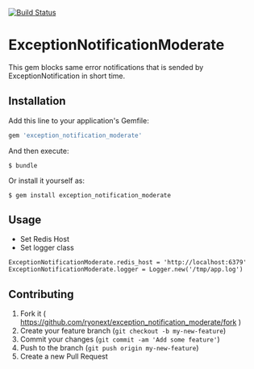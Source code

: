 [![Build Status](https://travis-ci.org/ryonext/exception_notification_moderate.svg?branch=master)](https://travis-ci.org/ryonext/exception_notification_moderate)

# ExceptionNotificationModerate

This gem blocks same error notifications that is sended by ExceptionNotification in short time.


## Installation

Add this line to your application's Gemfile:

```ruby
gem 'exception_notification_moderate'
```

And then execute:

    $ bundle

Or install it yourself as:

    $ gem install exception_notification_moderate

## Usage

* Set Redis Host
* Set logger class

```
ExceptionNotificationModerate.redis_host = 'http://localhost:6379'
ExceptionNotificationModerate.logger = Logger.new('/tmp/app.log')
```



## Contributing

1. Fork it ( https://github.com/ryonext/exception_notification_moderate/fork )
2. Create your feature branch (`git checkout -b my-new-feature`)
3. Commit your changes (`git commit -am 'Add some feature'`)
4. Push to the branch (`git push origin my-new-feature`)
5. Create a new Pull Request
